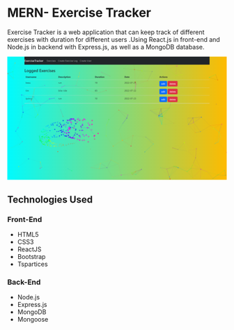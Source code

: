 # MERN- Exercise Tracker

Exercise Tracker is a web application that can keep track of different exercises with duration for different users .Using React.js in front-end and Node.js in backend with Express.js, as well as a MongoDB database.

![1658608684429](image/README/1658608684429.png)

## Technologies Used

### Front-End

* HTML5
* CSS3
* ReactJS
* Bootstrap
* Tspartices

### Back-End

* Node.js
* Express.js
* MongoDB
* Mongoose

